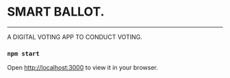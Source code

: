 # SMART BALLOT.
----------------------------------------------------------------------------------------
A DIGITAL VOTING APP TO CONDUCT VOTING.

### `npm start`
Open [http://localhost:3000](http://localhost:3000) to view it in your browser.






